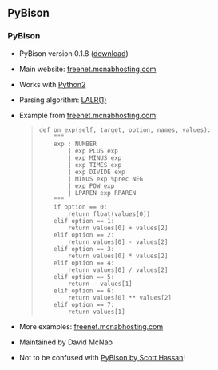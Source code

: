 ## PyBison ##

### PyBison ###

 *  PyBison version 0.1.8 ([download][])
 *  Main website: [freenet.mcnabhosting.com][]
 *  Works with [Python2][]
 *  Parsing algorithm: [LALR(1)][LALR_1]
 *  Example from [freenet.mcnabhosting.com][freenet.mcnabhosting.com 1]:
    
    > ``````````
    > def on_exp(self, target, option, names, values):
    >     """
    >     exp : NUMBER
    >         | exp PLUS exp
    >         | exp MINUS exp
    >         | exp TIMES exp
    >         | exp DIVIDE exp
    >         | MINUS exp %prec NEG
    >         | exp POW exp
    >         | LPAREN exp RPAREN
    >     """
    >     if option == 0:
    >         return float(values[0])
    >     elif option == 1:
    >         return values[0] + values[2]
    >     elif option == 2:
    >         return values[0] - values[2]
    >     elif option == 3:
    >         return values[0] * values[2]
    >     elif option == 4:
    >         return values[0] / values[2]
    >     elif option == 5:
    >         return - values[1]
    >     elif option == 6:
    >         return values[0] ** values[2]
    >     elif option == 7:
    >         return values[1]
    > ``````````
 *  More examples: [freenet.mcnabhosting.com][freenet.mcnabhosting.com 2]
 *  Maintained by David McNab
 *  Not to be confused with [PyBison by Scott Hassan][]!


[download]: http://www.freenet.org.nz/python/pybison/pybison-0.1.8.tar.gz
[freenet.mcnabhosting.com]: http://freenet.mcnabhosting.com/python/pybison/
[Python2]: https://docs.python.org/2/
[LALR_1]: https://en.wikipedia.org/wiki/LALR_parser
[freenet.mcnabhosting.com 1]: http://freenet.mcnabhosting.com/python/pybison/calc.py
[freenet.mcnabhosting.com 2]: http://freenet.mcnabhosting.com/python/pybison/walkthrough.html
[PyBison by Scott Hassan]: https://wiki.python.org/moin/PyBison